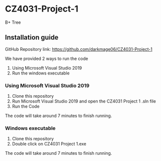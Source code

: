 # CZ4031-Project-1
B+ Tree

## Installation guide
GitHub Repository link: https://github.com/darkmage06/CZ4031-Project-1

We have provided 2 ways to run the code

1. Using Microsoft Visual Studio 2019
2. Run the windows executable

### Using Microsoft Visual Studio 2019

1. Clone this repository
2. Run Microsoft Visual Studio 2019 and open the CZ4031 Project 1 .sln file
3. Run the Code

The code will take around 7 minutes to finish running.

### Windows executable

1. Clone this repository
2. Double click on CZ4031 Project 1.exe

The code will take around 7 minutes to finish running.
